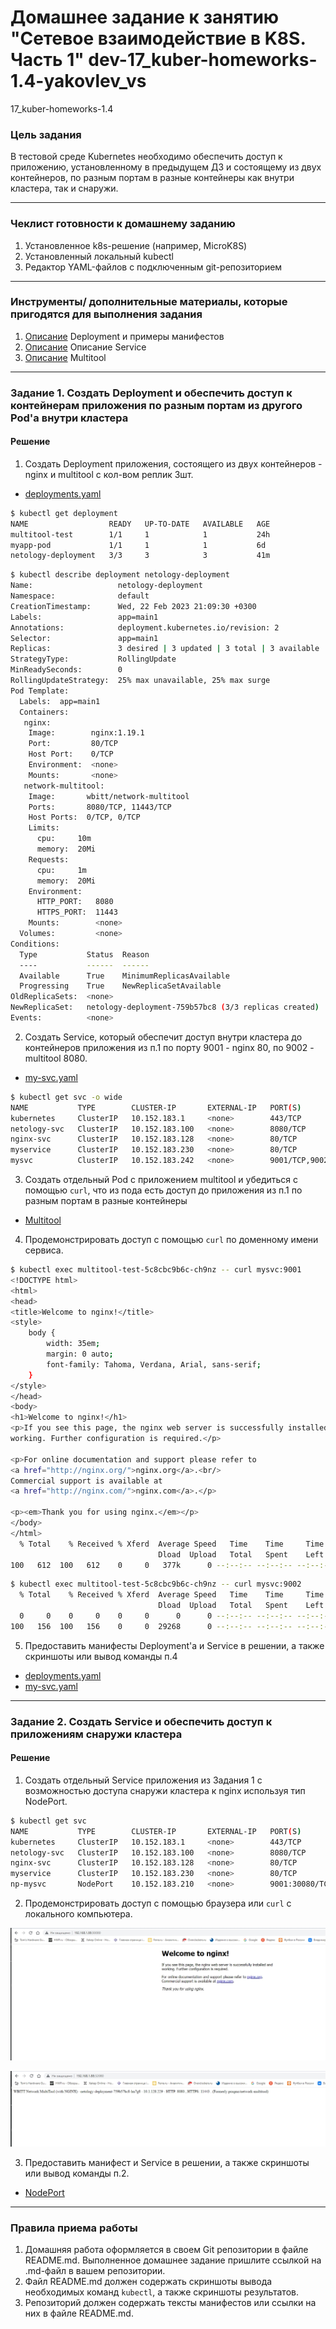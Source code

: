 # Домашнее задание к занятию "Сетевое взаимодействие в K8S. Часть 1" dev-17_kuber-homeworks-1.4-yakovlev_vs
17_kuber-homeworks-1.4


### Цель задания

В тестовой среде Kubernetes необходимо обеспечить доступ к приложению, установленному в предыдущем ДЗ и состоящему из двух контейнеров, по разным портам в разные контейнеры как внутри кластера, так и снаружи.

------

### Чеклист готовности к домашнему заданию

1. Установленное k8s-решение (например, MicroK8S)
2. Установленный локальный kubectl
3. Редактор YAML-файлов с подключенным git-репозиторием

------

### Инструменты/ дополнительные материалы, которые пригодятся для выполнения задания

1. [Описание](https://kubernetes.io/docs/concepts/workloads/controllers/deployment/) Deployment и примеры манифестов
2. [Описание](https://kubernetes.io/docs/concepts/services-networking/service/) Описание Service
3. [Описание](https://github.com/wbitt/Network-MultiTool) Multitool

------

### Задание 1. Создать Deployment и обеспечить доступ к контейнерам приложения по разным портам из другого Pod'а внутри кластера

#### Решение

1. Создать Deployment приложения, состоящего из двух контейнеров - nginx и multitool с кол-вом реплик 3шт.

- [deployments.yaml](file/deployments.yaml)

```bash
$ kubectl get deployment
NAME                  READY   UP-TO-DATE   AVAILABLE   AGE
multitool-test        1/1     1            1           24h
myapp-pod             1/1     1            1           6d
netology-deployment   3/3     3            3           41m
```
```bash
$ kubectl describe deployment netology-deployment
Name:                   netology-deployment
Namespace:              default
CreationTimestamp:      Wed, 22 Feb 2023 21:09:30 +0300
Labels:                 app=main1
Annotations:            deployment.kubernetes.io/revision: 2
Selector:               app=main1
Replicas:               3 desired | 3 updated | 3 total | 3 available | 0 unavailable
StrategyType:           RollingUpdate
MinReadySeconds:        0
RollingUpdateStrategy:  25% max unavailable, 25% max surge
Pod Template:
  Labels:  app=main1
  Containers:
   nginx:
    Image:        nginx:1.19.1
    Port:         80/TCP
    Host Port:    0/TCP
    Environment:  <none>
    Mounts:       <none>
   network-multitool:
    Image:       wbitt/network-multitool
    Ports:       8080/TCP, 11443/TCP
    Host Ports:  0/TCP, 0/TCP
    Limits:
      cpu:     10m
      memory:  20Mi
    Requests:
      cpu:     1m
      memory:  20Mi
    Environment:
      HTTP_PORT:   8080
      HTTPS_PORT:  11443
    Mounts:        <none>
  Volumes:         <none>
Conditions:
  Type           Status  Reason
  ----           ------  ------
  Available      True    MinimumReplicasAvailable
  Progressing    True    NewReplicaSetAvailable
OldReplicaSets:  <none>
NewReplicaSet:   netology-deployment-759b57bc8 (3/3 replicas created)
Events:          <none>
```

2. Создать Service, который обеспечит доступ внутри кластера до контейнеров приложения из п.1 по порту 9001 - nginx 80, по 9002 - multitool 8080.

- [my-svc.yaml](file/my-svc.yaml)

```bash
$ kubectl get svc -o wide
NAME           TYPE        CLUSTER-IP       EXTERNAL-IP   PORT(S)             AGE     SELECTOR
kubernetes     ClusterIP   10.152.183.1     <none>        443/TCP             11d     <none>
netology-svc   ClusterIP   10.152.183.100   <none>        8080/TCP            7d21h   app=netology
nginx-svc      ClusterIP   10.152.183.128   <none>        80/TCP              7d      app=main
myservice      ClusterIP   10.152.183.230   <none>        80/TCP              6d      <none>
mysvc          ClusterIP   10.152.183.242   <none>        9001/TCP,9002/TCP   24h     app=main1
```

3. Создать отдельный Pod с приложением multitool и убедиться с помощью `curl`, что из пода есть доступ до приложения из п.1 по разным портам в разные контейнеры

- [Multitool](file/mtools.yaml)

4. Продемонстрировать доступ с помощью `curl` по доменному имени сервиса.

```bash
$ kubectl exec multitool-test-5c8cbc9b6c-ch9nz -- curl mysvc:9001
<!DOCTYPE html>
<html>
<head>
<title>Welcome to nginx!</title>
<style>
    body {
        width: 35em;
        margin: 0 auto;
        font-family: Tahoma, Verdana, Arial, sans-serif;
    }
</style>
</head>
<body>
<h1>Welcome to nginx!</h1>
<p>If you see this page, the nginx web server is successfully installed and
working. Further configuration is required.</p>

<p>For online documentation and support please refer to
<a href="http://nginx.org/">nginx.org</a>.<br/>
Commercial support is available at
<a href="http://nginx.com/">nginx.com</a>.</p>

<p><em>Thank you for using nginx.</em></p>
</body>
</html>
  % Total    % Received % Xferd  Average Speed   Time    Time     Time  Current
                                 Dload  Upload   Total   Spent    Left  Speed
100   612  100   612    0     0   377k      0 --:--:-- --:--:-- --:--:--  597k
```
```bash
$ kubectl exec multitool-test-5c8cbc9b6c-ch9nz -- curl mysvc:9002
  % Total    % Received % Xferd  Average Speed   Time    Time     Time  Current
                                 Dload  Upload   Total   Spent    Left  Speed
  0     0    0     0    0     0      0      0 --:--:-- --:--:-- --:--:--     0WBITT Network MultiTool (with NGINX) - netology-deployment-759b57bc8-4ndxq - 10.1.128.232 - HTTP: 8080 , HTTPS: 11443 . (Formerly praqma/network-multitool)
100   156  100   156    0     0  29268      0 --:--:-- --:--:-- --:--:-- 31200
```
5. Предоставить манифесты Deployment'а и Service в решении, а также скриншоты или вывод команды п.4
- [deployments.yaml](file/deployments.yaml)
- [my-svc.yaml](file/my-svc.yaml)
------

### Задание 2. Создать Service и обеспечить доступ к приложениям снаружи кластера


#### Решение

1. Создать отдельный Service приложения из Задания 1 с возможностью доступа снаружи кластера к nginx используя тип NodePort.

```bash
$ kubectl get svc
NAME           TYPE        CLUSTER-IP       EXTERNAL-IP   PORT(S)                         AGE
kubernetes     ClusterIP   10.152.183.1     <none>        443/TCP                         11d
netology-svc   ClusterIP   10.152.183.100   <none>        8080/TCP                        7d21h
nginx-svc      ClusterIP   10.152.183.128   <none>        80/TCP                          7d1h
myservice      ClusterIP   10.152.183.230   <none>        80/TCP                          6d
np-mysvc       NodePort    10.152.183.210   <none>        9001:30080/TCP,9002:32080/TCP   14s
```

2. Продемонстрировать доступ с помощью браузера или `curl` с локального компьютера.

![](pic/welcome-to-nginx.jpg)

![](pic/welcome-to-multitool.jpg)

3. Предоставить манифест и Service в решении, а также скриншоты или вывод команды п.2.

- [NodePort](file/NodePort-svc.yaml)

------

### Правила приема работы

1. Домашняя работа оформляется в своем Git репозитории в файле README.md. Выполненное домашнее задание пришлите ссылкой на .md-файл в вашем репозитории.
2. Файл README.md должен содержать скриншоты вывода необходимых команд `kubectl`, а также скриншоты результатов.
3. Репозиторий должен содержать тексты манифестов или ссылки на них в файле README.md.